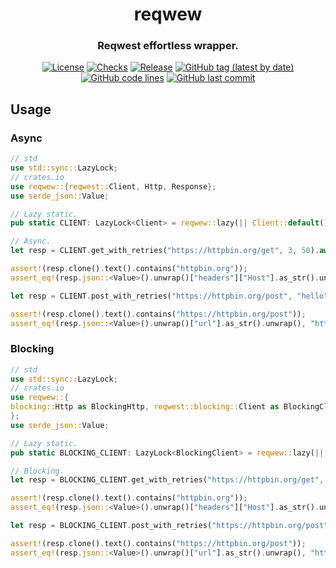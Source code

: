 <div align="center">

# reqwew
### Reqwest effortless wrapper.

[![License](https://img.shields.io/badge/License-GPLv3-blue.svg)](https://www.gnu.org/licenses/gpl-3.0)
[![Checks](https://github.com/hack-ink/reqwew/actions/workflows/checks.yml/badge.svg?branch=main)](https://github.com/hack-ink/reqwew/actions/workflows/checks.yml)
[![Release](https://github.com/hack-ink/reqwew/actions/workflows/release.yml/badge.svg)](https://github.com/hack-ink/reqwew/actions/workflows/release.yml)
[![GitHub tag (latest by date)](https://img.shields.io/github/v/tag/hack-ink/reqwew)](https://github.com/hack-ink/reqwew/tags)
[![GitHub code lines](https://tokei.rs/b1/github/hack-ink/reqwew)](https://github.com/hack-ink/reqwew)
[![GitHub last commit](https://img.shields.io/github/last-commit/hack-ink/reqwew?color=red&style=plastic)](https://github.com/hack-ink/reqwew)
</div>


## Usage
### Async
```rs
// std
use std::sync::LazyLock;
// crates.io
use reqwew::{reqwest::Client, Http, Response};
use serde_json::Value;

// Lazy static.
pub static CLIENT: LazyLock<Client> = reqwew::lazy(|| Client::default());

// Async.
let resp = CLIENT.get_with_retries("https://httpbin.org/get", 3, 50).await.unwrap();

assert!(resp.clone().text().contains("httpbin.org"));
assert_eq!(resp.json::<Value>().unwrap()["headers"]["Host"].as_str().unwrap(), "httpbin.org");

let resp = CLIENT.post_with_retries("https://httpbin.org/post", "hello", 3, 50).await.unwrap();

assert!(resp.clone().text().contains("https://httpbin.org/post"));
assert_eq!(resp.json::<Value>().unwrap()["url"].as_str().unwrap(), "https://httpbin.org/post");
```

### Blocking
```rs
// std
use std::sync::LazyLock;
// crates.io
use reqwew::{
blocking::Http as BlockingHttp, reqwest::blocking::Client as BlockingClient, Response,
};
use serde_json::Value;

// Lazy static.
pub static BLOCKING_CLIENT: LazyLock<BlockingClient> = reqwew::lazy(|| BlockingClient::default());

// Blocking.
let resp = BLOCKING_CLIENT.get_with_retries("https://httpbin.org/get", 3, 50).unwrap();

assert!(resp.clone().text().contains("httpbin.org"));
assert_eq!(resp.json::<Value>().unwrap()["headers"]["Host"].as_str().unwrap(), "httpbin.org");

let resp = BLOCKING_CLIENT.post_with_retries("https://httpbin.org/post", "hello", 3, 50).unwrap();

assert!(resp.clone().text().contains("https://httpbin.org/post"));
assert_eq!(resp.json::<Value>().unwrap()["url"].as_str().unwrap(), "https://httpbin.org/post");
```
